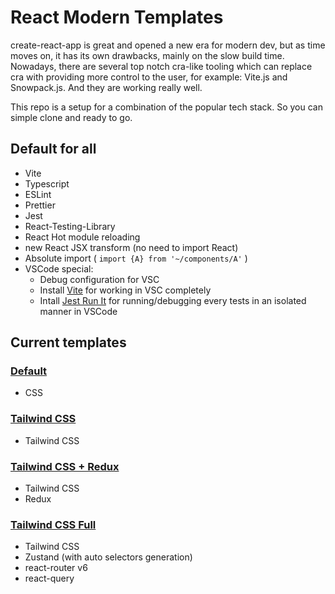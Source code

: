 # React Modern Templates

create-react-app is great and opened a new era for modern dev, but as time moves on, it has its own drawbacks, mainly on the slow build time. Nowadays, there are several top notch cra-like tooling which can replace cra with providing more control to the user, for example: Vite.js and Snowpack.js. And they are working really well.

This repo is a setup for a combination of the popular tech stack. So you can simple clone and ready to go.

## Default for all

- Vite
- Typescript
- ESLint
- Prettier
- Jest
- React-Testing-Library
- React Hot module reloading
- new React JSX transform (no need to import React)
- Absolute import ( `import {A} from '~/components/A'` )
- VSCode special:
  - Debug configuration for VSC
  - Install [Vite](https://marketplace.visualstudio.com/items?itemName=antfu.vite) for working in VSC completely
  - Intall [Jest Run It](https://marketplace.visualstudio.com/items?itemName=vespa-dev-works.jestRunIt) for running/debugging every tests in an isolated manner in VSCode

## Current templates

### [Default](https://github.com/Albert-Gao/React-Modern-Templates/tree/master/default)

- CSS

### [Tailwind CSS](https://github.com/Albert-Gao/React-Modern-Templates/tree/master/tailwindcss)

- Tailwind CSS

### [Tailwind CSS + Redux](https://github.com/Albert-Gao/React-Modern-Templates/tree/master/tailwindcss-redux)

- Tailwind CSS
- Redux

### [Tailwind CSS Full](https://github.com/Albert-Gao/React-Modern-Templates/tree/master/tailwindcss-full)

- Tailwind CSS
- Zustand (with auto selectors generation)
- react-router v6
- react-query
